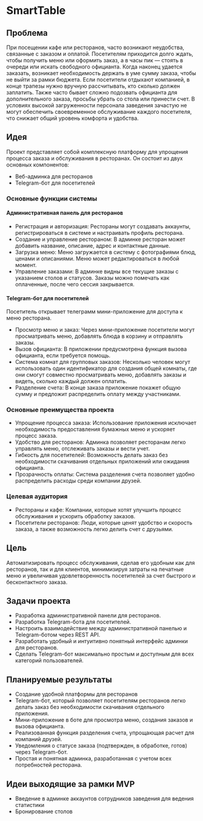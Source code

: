 # SmartTable 
## Проблема
При посещении кафе или ресторанов, часто возникают неудобства, связанные с заказом и оплатой. Посетителям приходится долго ждать, чтобы получить меню или оформить заказ, а в часы пик — стоять в очереди или искать свободного официанта. Когда наконец удается заказать, возникает необходимость держать в уме сумму заказа, чтобы не выйти за рамки бюджета. Если посетители отдыхают компанией, в конце трапезы нужно вручную рассчитывать, кто сколько должен заплатить. Также часто бывает сложно подозвать официанта для дополнительного заказа, просьбы убрать со стола или принести счет. В условиях высокой загруженности персонала заведения зачастую не могут обеспечить своевременное обслуживание каждого посетителя, что снижает общий уровень комфорта и удобства.
## Идея
Проект представляет собой комплексную платформу для упрощения процесса заказа и обслуживания в ресторанах. 
Он состоит из двух основных компонентов:
- Веб-админка для ресторанов
- Telegram-бот для посетителей  
### Основные функции системы
#### Административная панель для ресторанов
- Регистрация и авторизация: Рестораны могут создавать аккаунты, регистрироваться в системе и настраивать профиль ресторана.  
- Создание и управление рестораном: В админке ресторан может добавить название, описание, адрес и контактные данные.  
- Загрузка меню: Меню загружается в систему с фотографиями блюд, ценами и описаниями. Меню может редактироваться в любой момент.  
- Управление заказами: В админке видны все текущие заказы с указанием столов и статусов. Заказы можно помечать как оплаченные, после чего сессия закрывается.  
#### Telegram-бот для посетителей
Посетитель открывает телеграмм мини-приложение для доступа к меню ресторана.  
- Просмотр меню и заказ: Через мини-приложение посетители могут просматривать меню, добавлять блюда в корзину и отправлять заказы.  
- Вызов официанта: В приложении предусмотрена функция вызова официанта, если требуется помощь.  
- Система комнат для групповых заказов: Несколько человек могут использовать один идентификатор для создания общей комнаты, где они смогут совместно просматривать меню, добавлять заказы и видеть, сколько каждый должен оплатить.  
- Разделение счета: В конце заказа приложение покажет общую сумму и предложит распределить оплату между участниками.  
### Основные преимущества проекта
- Упрощение процесса заказа: Использование приложения исключает необходимость предоставления бумажных меню и ускоряет процесс заказа.  
- Удобство для ресторанов: Админка позволяет ресторанам легко управлять меню, отслеживать заказы и вести учет.  
- Гибкость для посетителей: Возможность делать заказ без необходимости скачивания отдельных приложений или ожидания официанта.  
- Прозрачность оплаты: Система разделения счета позволяет удобно распределить расходы среди компании друзей.  
### Целевая аудитория
- Рестораны и кафе: Компании, которые хотят улучшить процесс обслуживания и ускорить обработку заказов.  
- Посетители ресторанов: Люди, которые ценят удобство и скорость заказа, а также возможность легко делить счет с друзьями.
##  Цель 
Автоматизировать процесс обслуживания, сделав его удобным как для ресторанов, так и для клиентов, минимизируя затраты на печатные меню и увеличивая удовлетворенность посетителей за счет быстрого и бесконтактного заказа.
## Задачи проекта
- Разработка административной панели для ресторанов. 
- Разработка Telegram-бота для посетителей. 
- Настроить взаимодействие между административной панелью и Telegram-ботом через REST API. 
- Разработать удобный и интуитивно понятный интерфейс админки для ресторанов. 
- Сделать Telegram-бот максимально простым и доступным для всех категорий пользователей.
##  Планируемые результаты
- Создание удобной платформы для ресторанов  
- Telegram-бот, который позволяет посетителям ресторанов легко делать заказ без необходимости скачивания отдельного приложения.  
- Мини-приложение в боте для просмотра меню, создания заказов и вызова официанта.  
- Реализованная функция разделения счета, упрощающая расчет для компаний друзей.  
- Уведомления о статусе заказа (подтвержден, в обработке, готов) через Telegram-бот.  
- Простая и понятная админка, разработанная с учетом всех потребностей ресторана.

## Идеи выходящие за рамки MVP
- Введение в админке аккаунтов сотрудников заведения для ведения статистики
- Бронирование столов

